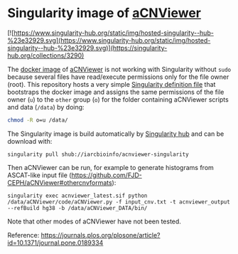 # Singularity image of [aCNViewer](https://github.com/FJD-CEPH/aCNViewer)

[![https://www.singularity-hub.org/static/img/hosted-singularity--hub-%23e32929.svg](https://www.singularity-hub.org/static/img/hosted-singularity--hub-%23e32929.svg)](https://singularity-hub.org/collections/3290)

The [docker image](https://hub.docker.com/r/fjdceph/acnviewer/) of [aCNViewer](https://github.com/FJD-CEPH/aCNViewer) is not working with Singularity without `sudo` because several files have read/execute permissions only for the file owner (root). This repository hosts a very simple [Singularity definition file](Singularity) that bootstraps the docker image and assigns the same permissions of the file owner (`u`) to the `other` group (`o`) for the folder containing aCNViewer scripts and data (`/data`) by doing:
```bash
chmod -R o=u /data/
```

The Singularity image is build automatically by [Singularity hub](https://singularity-hub.org/collections/3290) and can be download  with:
```
singularity pull shub://iarcbioinfo/acnviewer-singularity
```

Then aCNViewer can be run, for example to generate histograms from ASCAT-like input file (https://github.com/FJD-CEPH/aCNViewer#othercnvformats):
```
singularity exec acnviewer_latest.sif python /data/aCNViewer/code/aCNViewer.py -f input_cnv.txt -t acnviewer_output --refBuild hg38 -b /data/aCNViewer_DATA/bin/
```

Note that other modes of aCNViewer have not been tested.

Reference: https://journals.plos.org/plosone/article?id=10.1371/journal.pone.0189334
